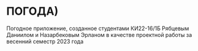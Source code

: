 # ПОГОДА)

Погодное приложение, созданное студентами КИ22-16/1Б Рябцевым Даниилом и Назарбековым Эрланом в качестве проектной работы за весенний семестр 2023 года
